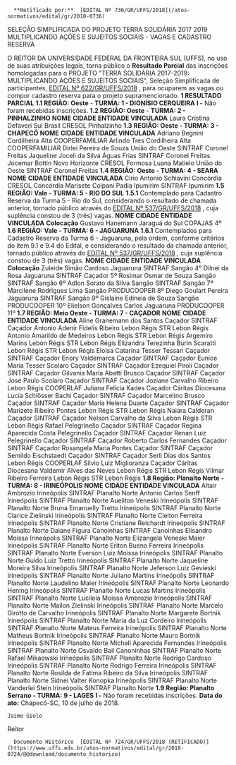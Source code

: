       **Retificado por:**  [EDITAL Nº 736/GR/UFFS/2018](/atos-normativos/edital/gr/2018-0736) 

   SELEÇÃO SIMPLIFICADA DO PROJETO TERRA SOLIDÁRIA 2017 2019 MULTIPLICANDO AÇÕES E SUJEITOS SOCIAIS - VAGAS E CADASTRO RESERVA  

 O REITOR DA UNIVERSIDADE FEDERAL DA FRONTEIRA SUL (UFFS), no uso de suas atribuições legais, torna público o **Resultado Parcial** das inscrições homologadas para o PROJETO "TERRA SOLIDÁRIA 2017-2019: MULTIPLICANDO AÇÕES E SUJEITOS SOCIAIS", Seleção Simplificada de participantes, [EDITAL Nº 622/GR/UFFS/2018](https://www.uffs.edu.br/atos-normativos/edital/gr/2018-0622)  , para ocuparem as vagas ou compor cadastro reserva para o projeto supramencionado.  **1 RESULTADO PARCIAL**  **1.1 REGIÃO: Oeste** - **TURMA: 1 - DIONÍSIO CERQUEIRA**  **I -** Não foram recebidas inscrições. **1.2 REGIÃO: Oeste** - **TURMA: 2 - PINHALZINHO**      **NOME**    **CIDADE**    **ENTIDADE VINCULADA**      Laura Cristina Defaveri   Sul Brasil   CRESOL Pinhalzinho     **1.3 REGIÃO: Oeste - TURMA: 3 - CHAPECÓ**      **NOME**    **CIDADE**    **ENTIDADE VINCULADA**      Adriano Begnini   Cordilheira Alta   COOPERFAMILIAR     Arlindo Tres   Cordilheira Alta   COOPERFAMILIAR     Dirlei Pereira de Souza   União do Oeste   SINTRAF Coronel Freitas     Jaqueline Joceli da Silva   Águas Frias   SINTRAF Coronel Freitas     Jocemar Bottin   Novo Horizonte   CRESOL Formosa     Luana Matielo   União do Oeste   SINTRAF Coronel Freitas     **1.4 REGIÃO: Oeste - TURMA: 4 - SEARA**      **NOME**    **CIDADE**    **ENTIDADE VINCULADA**      Cirio Antonio Schiavini   Concórdia   CRESOL Concórdia     Marisete Colpani Padia   Ipumirim   SINTRAF Ipumirim     **1.5 REGIÃO: Vale - TURMA: 5 - RIO DO SUL**  **1.5.1** Contemplado para Cadastro Reserva da Turma 5 - Rio do Sul, considerando o resultado de chamada anterior, tornado público através do [EDITAL Nº 537/GR/UFFS/2018](https://www.uffs.edu.br/atos-normativos/edital/gr/2018-0537)  , cuja suplência constou de 3 (três) vagas.     **NOME**    **CIDADE**    **ENTIDADE VINCULADA**    **Colocação**      Gustavo Hanemann   Jaraguá do Sul   COPAJAS   4º     **1.6 REGIÃO: Vale - TURMA: 6 - JAGUARUNA**  **1.6.1** Contemplados para Cadastro Reserva da Turma 6 - Jaguaruna, pela ordem, conforme critérios do item 9.1 e 9.4 do Edital, e considerando o resultado da chamada anterior, tornado público através do [EDITAL Nº 537/GR/UFFS/2018](https://www.uffs.edu.br/atos-normativos/edital/gr/2018-0537)  , cuja suplência constou de 3 (três) vagas.     **NOME**    **CIDADE**    **ENTIDADE VINCULADA**    **Colocação**      Zuleide Simão Cardoso   Jaguaruna   SINTRAF Sangão   4º     Dilnei da Rosa   Jaguaruna   SINTRAF Caçador   5º     Rosimar Osmar de Souza   Sangão   SINTRAF Sangão   6º     Adlon Sorato da Silva   Sangão   SINTRAF Sangão   7º     Marcilene Rodrigues Lima   Sangão   PRODUCOOPER   8º     Diego Goulart Pereira   Jaguaruna   SINTRAF Sangão   9º     Gislaine Edineia de Souza   Sangão   PRODUCOOPER   10º     Elielson Gonçalves Carlos   Jaguaruna   PRODUCOOPER   11º       **1.7 REGIÃO: Meio Oeste - TURMA: 7 - CAÇADOR**      **NOME**    **CIDADE**    **ENTIDADE VINCULADA**      Aline Granemann dos Santos   Caçador   SINTRAF Caçador     Antonio Adenir Fidelis Ribeiro   Lebon Régis   STR Lebon Régis     Antonio Amarildo de Medeiros   Lebon Régis   STR Lebon Régis     Argemiro Marins   Lebon Régis   STR Lebon Régis     Elizandra Terezinha Burin Scaratti   Lebon Régis   STR Lebon Régis     Eloísa Catarina Tesser Tessari   Caçador   SINTRAF Caçador     Enory Valdemarca   Caçador   SINTRAF Caçador     Eunice Maria Tesser Scolaro   Caçador   SINTRAF Caçador     Ezequiel Piroli   Caçador   SINTRAF Caçador     Gilvania Maria Abatti Brusco   Caçador   SINTRAF Caçador     José Paulo Scolaro   Caçador   SINTRAF Caçador     Joziane Carvalho Ribeiro   Lebon Régis   COOPERLAF     Juliana Felícia Kades   Caçador   Cáritas Diocesana     Lucia Schlösser Bachi   Caçador   SINTRAF Caçador     Marcelino Brusco   Caçador   SINTRAF Caçador     Maria Helena Duarte   Caçador   SINTRAF Caçador     Marizete Ribeiro Pontes   Lebon Régis   STR Lebon Régis     Naiara Calderan   Caçador   SINTRAF Caçador     Nelson Carvalho da Silva   Lebon Régis   STR Lebon Régis     Rafael Pelegrinello   Caçador   SINTRAF Caçador     Regina Aparecida Costa Pelegrinello   Caçador   SINTRAF Caçador     Renan Luiz Pelegrinello   Caçador   SINTRAF Caçador     Roberto Carlos Fernandes   Caçador   SINTRAF Caçador     Rosangela Maria Pontes   Caçador   SINTRAF Caçador     Semildo Eischstaedt   Caçador   SINTRAF Caçador     Serli Dias dos Santos   Lebon Régis   COOPERLAF     Silvio Luiz Miglioranza   Caçador   Cáritas Diocesana     Valdemir Alves das Neves   Lebon Régis   STR Lebon Régis     Vilmar Ribeiro Ferreira   Lebon Régis   STR Lebon Régis     **1.8 Região: Planalto Norte - TURMA: 8 - IRINEÓPOLIS**      **NOME**    **CIDADE**    **ENTIDADE VINCULADA**      Altair Ambrozio   Irineópolis   SINTRAF Planalto Norte     Antonio Carlos Senff   Irineópolis   SINTRAF Planalto Norte     Aueliton Veneski   Irineópolis   SINTRAF Planalto Norte     Bruna Emanuelly Tretto   Irineópolis   SINTRAF Planalto Norte     Clarice Zielinski   Irineópolis   SINTRAF Planalto Norte     Cleiton Ferreira   Irineópolis   SINTRAF Planalto Norte     Cristiane Reichardt   Irineópolis   SINTRAF Planalto Norte     Daiane Figura   Canoinhas   SINTRAF Canoinhas     Elisandro Moissa   Irineópolis   SINTRAF Planalto Norte     Elizangela Veneski Maier   Irineópolis   SINTRAF Planalto Norte     Eriton Bueno Ferreira   Irineópolis   SINTRAF Planalto Norte     Everson Luiz Moissa   Irineópolis   SINTRAF Planalto Norte     Guido Luiz Tretto   Irineópolis   SINTRAF Planalto Norte     Jaqueline Moreira Silva   Irineópolis   SINTRAF Planalto Norte     Jeferson Luiz Gevieski   Irineópolis   SINTRAF Planalto Norte     Juliano Martins   Irineópolis   SINTRAF Planalto Norte     Laudelino Maier   Irineópolis   SINTRAF Planalto Norte     Leonardo Hening   Irineópolis   SINTRAF Planalto Norte     Lucas Martins   Irineópolis   SINTRAF Planalto Norte     Lucileia Moissa Ambrozio   Irineópolis   SINTRAF Planalto Norte     Mailon Zielinski   Irineópolis   SINTRAF Planalto Norte     Marcelo Girotto de Carvalho   Irineópolis   SINTRAF Planalto Norte     Margarete Bortnik   Irineópolis   SINTRAF Planalto Norte     Maria da Luz Cordeiro   Irineópolis   SINTRAF Planalto Norte     Mateus Ferreira   Irineópolis   SINTRAF Planalto Norte     Matheus Bortnik   Irineópolis   SINTRAF Planalto Norte     Mauro Bortnik   Irineópolis   SINTRAF Planalto Norte     Micheli Aparecida Fernandes   Irineópolis   SINTRAF Planalto Norte     Osvaldo Bail   Canoninhas   SINTRAF Planalto Norte     Rafael Mikaowski   Irineópolis   SINTRAF Planalto Norte     Rodrigo Cardoso   Irineópolis   SINTRAF Planalto Norte     Rodrigo Ferreira   Irineópolis   SINTRAF Planalto Norte     Rosilda de Fatima Ribeiro da Silva   Irineópolis   SINTRAF Planalto Norte     Sidnei Valter Konopka   Irineópolis   SINTRAF Planalto Norte     Vanderlei Stein   Irineópolis   SINTRAF Planalto Norte     **1.9 Região: Planalto Serrano - TURMA: 9 - LAGES**  **I -** Não foram recebidas inscrições.      **Data do ato:** Chapecó-SC, 10 de julho de 2018.   
 

    Jaime Giolo   
 Reitor 

      Documento Histórico  [EDITAL Nº 724/GR/UFFS/2018 (RETIFICADO)](https://www.uffs.edu.br/atos-normativos/edital/gr/2018-0724/@@download/documento_historico)     
      